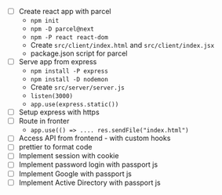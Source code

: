 

* [ ] Create react app with parcel
  * `npm init`
  * `npm -D parcel@next`
  * `npm -P react react-dom`
  * Create `src/client/index.html` and `src/client/index.jsx`
  * package.json script for parcel   
* [ ] Serve app from express
  * `npm install -P express`
  * `npm install -D nodemon`
  * Create `src/server/server.js`
  * `listen(3000)`
  * `app.use(express.static())`
* [ ] Setup express with https
* [ ] Route in fronter
  * `app.use(() => .... res.sendFile("index.html")`
* [ ] Access API from frontend - with custom hooks
* [ ] prettier to format code
* [ ] Implement session with cookie
* [ ] Implement password login with passport js
* [ ] Implement Google with passport js
* [ ] Implement Active Directory with passport js
